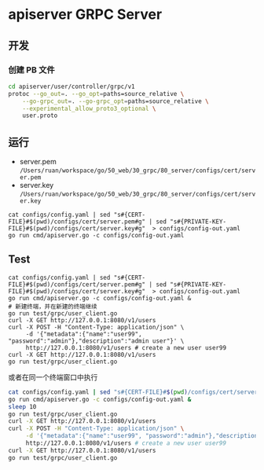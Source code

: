 # apiserver GRPC Server

## 开发

### 创建 PB 文件

```bash
cd apiserver/user/controller/grpc/v1
protoc --go_out=. --go_opt=paths=source_relative \
    --go-grpc_out=. --go-grpc_opt=paths=source_relative \
    --experimental_allow_proto3_optional \
    user.proto
```

## 运行

- server.pem `/Users/ruan/workspace/go/50_web/30_grpc/80_server/configs/cert/server.pem`
- server.key `/Users/ruan/workspace/go/50_web/30_grpc/80_server/configs/cert/server.key`


```shell
cat configs/config.yaml | sed "s#{CERT-FILE}#$(pwd)/configs/cert/server.pem#g" | sed "s#{PRIVATE-KEY-FILE}#$(pwd)/configs/cert/server.key#g"  > configs/config-out.yaml
go run cmd/apiserver.go -c configs/config-out.yaml
```

## Test

```shell
cat configs/config.yaml | sed "s#{CERT-FILE}#$(pwd)/configs/cert/server.pem#g" | sed "s#{PRIVATE-KEY-FILE}#$(pwd)/configs/cert/server.key#g"  > configs/config-out.yaml
go run cmd/apiserver.go -c configs/config-out.yaml &
# 新建终端，并在新建的终端继续
go run test/grpc/user_client.go
curl -X GET http://127.0.0.1:8080/v1/users
curl -X POST -H "Content-Type: application/json" \
     -d '{"metadata":{"name":"user99", "password":"admin"},"description":"admin user"}' \
     http://127.0.0.1:8080/v1/users # create a new user user99
curl -X GET http://127.0.0.1:8080/v1/users
go run test/grpc/user_client.go
```

或者在同一个终端窗口中执行

```bash
cat configs/config.yaml | sed "s#{CERT-FILE}#$(pwd)/configs/cert/server.pem#g" | sed "s#{PRIVATE-KEY-FILE}#$(pwd)/configs/cert/server.key#g"  > configs/config-out.yaml
go run cmd/apiserver.go -c configs/config-out.yaml &
sleep 10
go run test/grpc/user_client.go
curl -X GET http://127.0.0.1:8080/v1/users
curl -X POST -H "Content-Type: application/json" \
     -d '{"metadata":{"name":"user99", "password":"admin"},"description":"admin user"}' \
     http://127.0.0.1:8080/v1/users # create a new user user99
curl -X GET http://127.0.0.1:8080/v1/users
go run test/grpc/user_client.go
```

